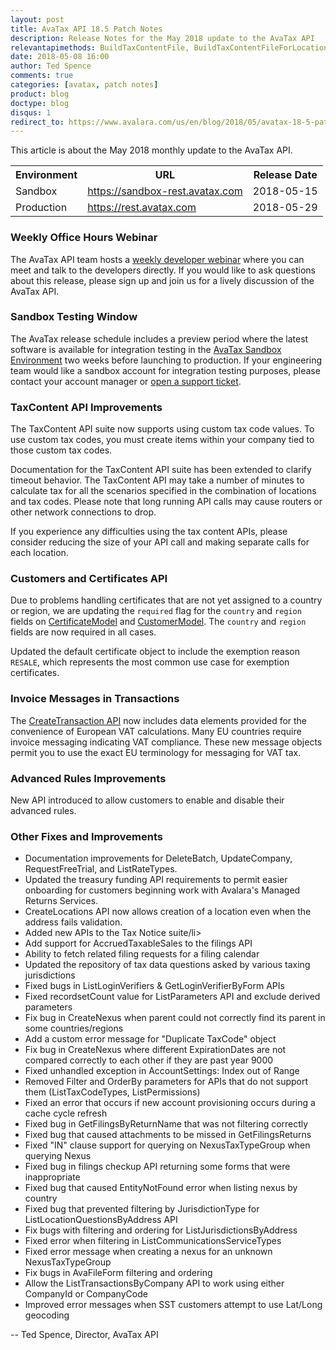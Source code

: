 ```yaml
---
layout: post
title: AvaTax API 18.5 Patch Notes
description: Release Notes for the May 2018 update to the AvaTax API
relevantapimethods: BuildTaxContentFile, BuildTaxContentFileForLocation, CreateCertificates, CreateCustomers, CreateTransaction, CreateOrAdjustTransaction
date: 2018-05-08 16:00
author: Ted Spence
comments: true
categories: [avatax, patch notes]
product: blog
doctype: blog
disqus: 1
redirect_to: https://www.avalara.com/us/en/blog/2018/05/avatax-18-5-patch-notes.html
---
```


This article is about the May 2018 monthly update to the AvaTax API.

<div class="mobile-table">
    <table class="styled-table">
        <tr>
            <th>Environment</th>
            <th>URL</th>
            <th>Release Date</th>
        </tr>
        <tr>
            <td>Sandbox</td>
            <td><a href="https://sandbox-rest.avatax.com">https://sandbox-rest.avatax.com</a></td>
            <td>2018-05-15</td>
        </tr>
        <tr>
            <td>Production</td>
            <td><a href="https://rest.avatax.com">https://rest.avatax.com</a></td>
            <td>2018-05-29</td>
        </tr>
    </table>
</div>

<h3>Weekly Office Hours Webinar</h3>

The AvaTax API team hosts a [weekly developer webinar](https://www.avalara.com/us/en/learn/webinars.html#developerwebinars) where you can meet and talk to the developers directly.  If you would like to ask questions about this release, please sign up and join us for a lively discussion of the AvaTax API.

<h3>Sandbox Testing Window</h3>

The AvaTax release schedule includes a preview period where the latest software is available for integration testing in the [AvaTax Sandbox Environment](https://sandbox-rest.avatax.com) two weeks before launching to production. If your engineering team would like a sandbox account for integration testing purposes, please contact your account manager or [open a support ticket](https://help.avalara.com/Directory/Contact_Avalara/Submit_a_Case).

<h3>TaxContent API Improvements</h3>

The TaxContent API suite now supports using custom tax code values.  To use custom tax codes, you must create items within your company tied to those custom tax codes.

Documentation for the TaxContent API suite has been extended to clarify timeout behavior.  The TaxContent API may take a number of minutes to calculate tax for all the scenarios specified in the combination of locations and tax codes.  Please note that long running API calls may cause routers or other network connections to drop.

If you experience any difficulties using the tax content APIs, please consider reducing the size of your API call and making separate calls for each location.

<h3>Customers and Certificates API</h3>

Due to problems handling certificates that are not yet assigned to a country or region, we are updating the `required` flag for the `country` and `region` fields on [CertificateModel](/api-reference/avatax/rest/v2/models/CertificateModel/) and [CustomerModel](/api-reference/avatax/rest/v2/models/CustomerModel/).  The `country` and `region` fields are now required in all cases.

Updated the default certificate object to include the exemption reason `RESALE`, which represents the most common use case for exemption certificates.

<h3>Invoice Messages in Transactions</h3>

The [CreateTransaction API](/api-reference/avatax/rest/v2/methods/Transactions/CreateTransaction/) now includes data elements provided for the convenience of European VAT calculations.  Many EU countries require invoice messaging indicating VAT compliance.  These new message objects permit you to use the exact EU terminology for messaging for VAT tax.

<h3>Advanced Rules Improvements</h3>

New API introduced to allow customers to enable and disable their advanced rules.

<h3>Other Fixes and Improvements</h3>

<ul class="normal">
    <li>Documentation improvements for DeleteBatch, UpdateCompany, RequestFreeTrial, and ListRateTypes.</li>
    <li>Updated the treasury funding API requirements to permit easier onboarding for customers beginning work with Avalara's Managed Returns Services.</li>
    <li>CreateLocations API now allows creation of a location even when the address fails validation.</li>
    <li>Added new APIs to the Tax Notice suite/li>
    <li>Add support for AccruedTaxableSales to the filings API</li>
    <li>Ability to fetch related filing requests for a filing calendar</li>
    <li>Updated the repository of tax data questions asked by various taxing jurisdictions</li>
    <li>Fixed bugs in ListLoginVerifiers & GetLoginVerifierByForm APIs</li>
    <li>Fixed recordsetCount value for ListParameters API and exclude derived parameters</li>
    <li>Fix bug in CreateNexus when parent could not correctly find its parent in some countries/regions</li>
    <li>Add a custom error message for "Duplicate TaxCode" object</li>
    <li>Fix bug in CreateNexus where different ExpirationDates are not compared correctly to each other if they are past year 9000</li>
    <li>Fixed unhandled exception in AccountSettings: Index out of Range</li>
    <li>Removed Filter and OrderBy parameters for APIs that do not support them (ListTaxCodeTypes, ListPermissions)</li>
    <li>Fixed an error that occurs if new account provisioning occurs during a cache cycle refresh</li>
    <li>Fixed bug in GetFilingsByReturnName that was not filtering correctly</li>
    <li>Fixed bug that caused attachments to be missed in GetFilingsReturns</li>
    <li>Fixed "IN" clause support for querying on NexusTaxTypeGroup when querying Nexus</li>
    <li>Fixed bug in filings checkup API returning some forms that were inappropriate</li>
    <li>Fixed bug that caused EntityNotFound error when listing nexus by country</li>
    <li>Fixed bug that prevented filtering by JurisdictionType for ListLocationQuestionsByAddress API</li>
    <li>Fix bugs with filtering and ordering for ListJurisdictionsByAddress</li>
    <li>Fixed error when filtering in ListCommunicationsServiceTypes</li>
    <li>Fixed error message when creating a nexus for an unknown NexusTaxTypeGroup</li>
    <li>Fix bugs in AvaFileForm filtering and ordering</li>
    <li>Allow the ListTransactionsByCompany API to work using either CompanyId or CompanyCode</li>
    <li>Improved error messages when SST customers attempt to use Lat/Long geocoding</li>
</ul>

-- Ted Spence, Director, AvaTax API
